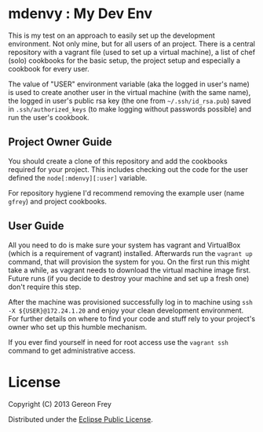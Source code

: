 # mdenvy : My Dev Env

This is my test on an approach to easily set up the development
environment. Not only mine, but for all users of an project. There is
a central repository with a vagrant file (used to set up a virtual
machine), a list of chef (solo) cookbooks for the basic setup, the
project setup and especially a cookbook for every user.

The value of "USER" environment variable (aka the logged in user's
name) is used to create another user in the virtual machine (with the
same name), the logged in user's public rsa key (the one from
`~/.ssh/id_rsa.pub`) saved in `.ssh/authorized_keys` (to make logging
without passwords possible) and run the user's cookbook.


## Project Owner Guide

You should create a clone of this repository and add the cookbooks
required for your project. This includes checking out the code for the
user defined the `node[:mdenvy][:user]` variable.

For repository hygiene I'd recommend removing the example user (name
`gfrey`) and project cookbooks.


## User Guide

All you need to do is make sure your system has vagrant and VirtualBox
(which is a requirement of vagrant) installed. Afterwards run the
  `vagrant up`
command, that will provision the system for you. On the first run this
might take a while, as vagrant needs to download the virtual machine
image first. Future runs (if you decide to destroy your machine and
set up a fresh one) don't require this step.

After the machine was provisioned successfully log in to machine using
  `ssh -X ${USER}@172.24.1.20`
and enjoy your clean development environment. For further details on
where to find your code and stuff rely to your project's owner who set
up this humble mechanism.

If you ever find yourself in need for root access use the
  `vagrant ssh`
command to get administrative access.


# License

Copyright (C) 2013 Gereon Frey

Distributed under the [Eclipse Public License](http://www.eclipse.org/legal/epl-v10.html).
